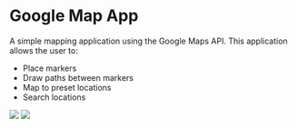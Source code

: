 # Google Map App
A simple mapping application using the Google Maps API. 
This application allows the user to:
* Place markers
* Draw paths between markers
* Map to preset locations
* Search locations

![](map1.gif) ![](map2.gif)

